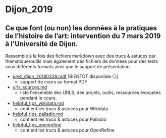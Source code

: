 # Dijon_2019
## Ce que font (ou non) les **données** à la pratiques de l’histoire de l’art:  intervention du 7 mars 2019 à l'Université de Dijon.

Rassemble à la fois des fichiers markdown avec des trucs & astuces par thématique/outils mais également des fichiers de données pour des tests sous différents formats ainsi que le support de présentation.

* [prez_dijon_20180329.mdf](/prez_dijon_201907059.pdf) [BIENTÔT disponible :smirk:]
  * support de cours au format PDF
* [urls_sources.md](/urls_sources.md)
  * liste l'ensemble des URLS, des projets, outils, ressources évoquées pendant le cours.
* [helpful_tips_wikidata.md](/wikidata/helpful_tips_wikidata.md)
  * contient les trucs & astuces  pour Wikidata
* [helpful_tips_palladio.md](/Palladio/helpful_tips_palladio.md)
  * contient les trucs & astuces  pour Palladio
* [helpful_tips_openrefine](/OpenRefine/helpful_tips_openrefine.md)
  * contient les trucs & astuces  pour OpenRefine
